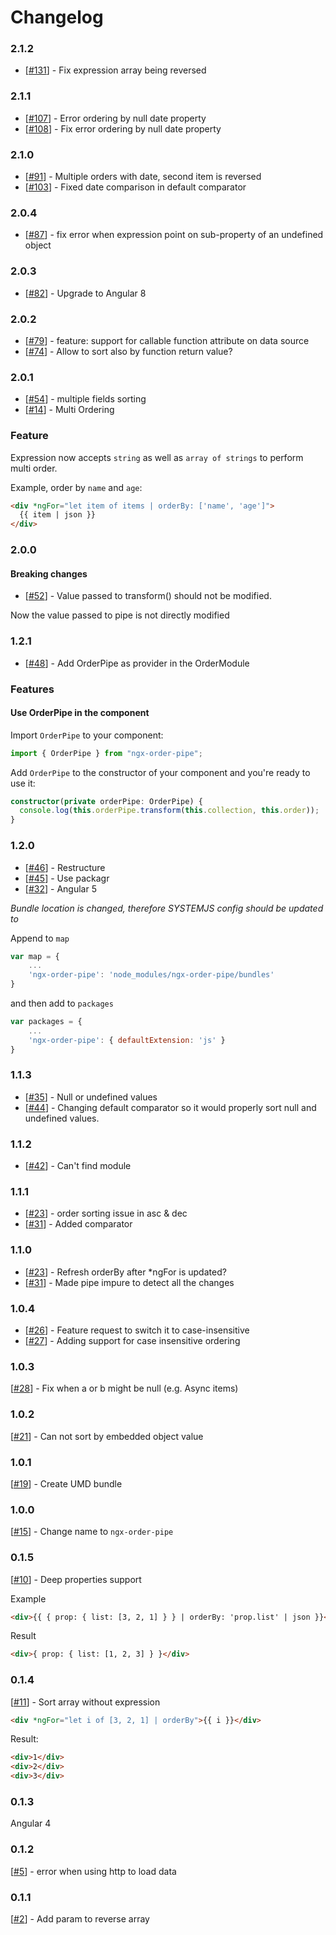 # Changelog

### 2.1.2

- [[#131](https://github.com/VadimDez/ngx-order-pipe/pull/131)] - Fix expression array being reversed

### 2.1.1

- [[#107](https://github.com/VadimDez/ngx-order-pipe/issues/107)] - Error ordering by null date property
- [[#108](https://github.com/VadimDez/ngx-order-pipe/pull/108)] - Fix error ordering by null date property

### 2.1.0

- [[#91](https://github.com/VadimDez/ngx-order-pipe/issues/91)] - Multiple orders with date, second item is reversed
- [[#103](https://github.com/VadimDez/ngx-order-pipe/pull/103)] - Fixed date comparison in default comparator

### 2.0.4

- [[#87](https://github.com/VadimDez/ngx-order-pipe/pull/87)] - fix error when expression point on sub-property of an undefined object

### 2.0.3

- [[#82](https://github.com/VadimDez/ngx-order-pipe/issues/82)] - Upgrade to Angular 8

### 2.0.2

- [[#79](https://github.com/VadimDez/ngx-order-pipe/pull/79)] - feature: support for callable function attribute on data source
- [[#74](https://github.com/VadimDez/ngx-order-pipe/issues/74)] - Allow to sort also by function return value?

### 2.0.1

- [[#54](https://github.com/VadimDez/ngx-order-pipe/pull/54)] - multiple fields sorting
- [[#14](https://github.com/VadimDez/ngx-order-pipe/issues/14)] - Multi Ordering

### Feature

Expression now accepts `string` as well as `array of strings` to perform multi order.

Example, order by `name` and `age`:

```html
<div *ngFor="let item of items | orderBy: ['name', 'age']">
  {{ item | json }}
</div>
```

### 2.0.0

#### Breaking changes

- [[#52](https://github.com/VadimDez/ngx-order-pipe/issues/52)] - Value passed to transform() should not be modified.

Now the value passed to pipe is not directly modified

### 1.2.1

- [[#48](https://github.com/VadimDez/ngx-order-pipe/issues/48)] - Add OrderPipe as provider in the OrderModule

### Features

#### Use OrderPipe in the component

Import `OrderPipe` to your component:

```typescript
import { OrderPipe } from "ngx-order-pipe";
```

Add `OrderPipe` to the constructor of your component and you're ready to use it:

```typescript
constructor(private orderPipe: OrderPipe) {
  console.log(this.orderPipe.transform(this.collection, this.order));
}
```

### 1.2.0

- [[#46](https://github.com/VadimDez/ngx-order-pipe/pull/46)] - Restructure
- [[#45](https://github.com/VadimDez/ngx-order-pipe/issues/45)] - Use packagr
- [[#32](https://github.com/VadimDez/ngx-order-pipe/issues/32)] - Angular 5

_Bundle location is changed, therefore SYSTEMJS config should be updated to_

Append to `map`

```js
var map = {
    ...
    'ngx-order-pipe': 'node_modules/ngx-order-pipe/bundles'
}
```

and then add to `packages`

```js
var packages = {
    ...
    'ngx-order-pipe': { defaultExtension: 'js' }
}
```

### 1.1.3

- [[#35](https://github.com/VadimDez/ngx-order-pipe/issues/35)] - Null or undefined values
- [[#44](https://github.com/VadimDez/ngx-order-pipe/pull/44)] - Changing default comparator so it would properly sort null and undefined values.

### 1.1.2

- [[#42](https://github.com/VadimDez/ngx-order-pipe/issues/42)] - Can't find module

### 1.1.1

- [[#23](https://github.com/VadimDez/ngx-order-pipe/issues/34)] - order sorting issue in asc & dec
- [[#31](https://github.com/VadimDez/ngx-order-pipe/pull/36)] - Added comparator

### 1.1.0

- [[#23](https://github.com/VadimDez/ngx-order-pipe/issues/23)] - Refresh orderBy after \*ngFor is updated?
- [[#31](https://github.com/VadimDez/ngx-order-pipe/pull/31)] - Made pipe impure to detect all the changes

### 1.0.4

- [[#26](https://github.com/VadimDez/ngx-order-pipe/issues/26)] - Feature request to switch it to case-insensitive
- [[#27](https://github.com/VadimDez/ngx-order-pipe/pull/27)] - Adding support for case insensitive ordering

### 1.0.3

[[#28](https://github.com/VadimDez/ngx-order-pipe/pull/28)] - Fix when a or b might be null (e.g. Async items)

### 1.0.2

[[#21](https://github.com/VadimDez/ngx-order-pipe/issues/21)] - Can not sort by embedded object value

### 1.0.1

[[#19](https://github.com/VadimDez/ngx-order-pipe/issues/19)] - Create UMD bundle

### 1.0.0

[[#15](https://github.com/VadimDez/ngx-order-pipe/issues/15)] - Change name to `ngx-order-pipe`

### 0.1.5

[[#10](https://github.com/VadimDez/ng2-order-pipe/issues/10)] - Deep properties support

Example

```html
<div>{{ { prop: { list: [3, 2, 1] } } | orderBy: 'prop.list' | json }}</div>
```

Result

```html
<div>{ prop: { list: [1, 2, 3] } }</div>
```

### 0.1.4

[[#11](https://github.com/VadimDez/ng2-order-pipe/issues/11)] - Sort array without expression

```html
<div *ngFor="let i of [3, 2, 1] | orderBy">{{ i }}</div>
```

Result:

```html
<div>1</div>
<div>2</div>
<div>3</div>
```

### 0.1.3

Angular 4

### 0.1.2

[[#5](https://github.com/VadimDez/ng2-order-pipe/issues/5)] - error when using http to load data

### 0.1.1

[[#2](https://github.com/VadimDez/ng2-order-pipe/issues/2)] - Add param to reverse array
